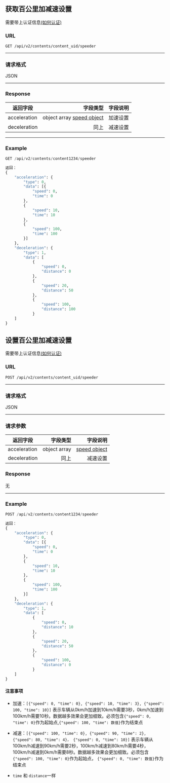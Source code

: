 ## 获取百公里加减速设置
需要带上认证信息[(如何认证)](https://gitlab.com/gizmotech/Doc/wikis/signature)

### URL
`GET /api/v2/contents/content_uid/speeder`

-----

### 请求格式
JSON

-----

### Response
返回字段        | 字段类型 |字段说明 | 
--------------|-----:| ----:|
acceleration   | object array [speed object](http://git.gizmotech.cn/Gizmo/gizmohub/wikis/structs#speed) |加速设置
deceleration   |同上 |减速设置 |


-----

### Example
```python
GET /api/v2/contents/content1234/speeder

返回：
{
    "acceleration": {
        "type": 0,
        "data": [{
            "speed": 0, 
            "time": 0
        }, 
        {
            "speed": 10, 
            "time": 10
        }, 
        {
            "speed": 100, 
            "time": 100
        }]
    }, 
    "deceleration": {
        "type": 1,
        "data": [
            {
                "speed": 0, 
                "distance": 0
            }, 
            {
                "speed": 20, 
                "distance": 50
            }, 
            {
                "speed": 100, 
                "distance": 100
            }
    ]
}
```

## 设置百公里加减速设置
需要带上认证信息[(如何认证)](https://gitlab.com/gizmotech/Doc/wikis/signature)

### URL
`POST /api/v2/contents/content_uid/speeder`

-----

### 请求格式
JSON

--------

### 请求参数
返回字段        | 字段类型 |字段说明 | 
--------------|-----:| ----:|
acceleration   | object array |[speed object](http://git.gizmotech.cn/Gizmo/gizmohub/wikis/structs#speed) |加速设置
deceleration   |同上 |减速设置 |

### Response
无

-----

### Example
```python
POST /api/v2/contents/content1234/speeder

返回：
{
    "acceleration": {
        "type": 0,
        "data": [{
            "speed": 0, 
            "time": 0
        }, 
        {
            "speed": 10, 
            "time": 10
        }, 
        {
            "speed": 100, 
            "time": 100
        }]
    }, 
    "deceleration": {
        "type": 1,
        "data": [
            {
                "speed": 0, 
                "distance": 10
            }, 
            {
                "speed": 20, 
                "distance": 50
            }, 
            {
                "speed": 100, 
                "distance": 0
            }
    ]
}
```

#### 注意事项
- 加速：`[{"speed": 0, "time": 0}, {"speed": 10, "time": 3}, {"speed": 100, "time": 10}]` 表示车辆从0km/h加速到10km/h需要3秒，0km/h加速到100km/h需要10秒。数据越多效果会更加细致。必须包含`{"speed": 0, "time": 0}`作为起始点,`{"speed": 100, "time": 数值}`作为结束点

- 减速：`[{"speed": 100, "time": 0}, {"speed": 90, "time": 2}, {"speed": 80, "time": 4}， {"speed": 0, "time": 10}]` 表示车辆从100km/h减速到90km/h需要2秒，100km/h减速到80km/h需要4秒，100km/h减速到0km/h需要8秒。数据越多效果会更加细致。必须包含`{"speed": 100, "time": 0}`作为起始点， `{"speed": 0, "time": 数值}`作为结束点

- `time` 和 `distance`一样

